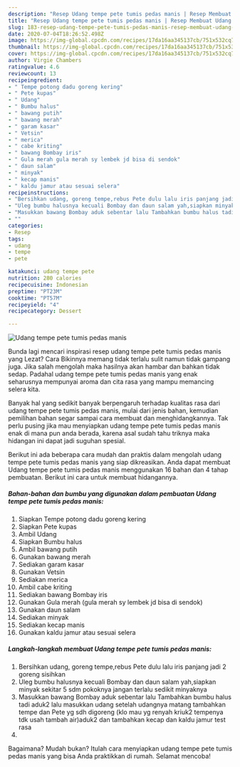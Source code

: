 ```yaml
---
description: "Resep Udang tempe pete tumis pedas manis | Resep Membuat Udang tempe pete tumis pedas manis Yang Sedap"
title: "Resep Udang tempe pete tumis pedas manis | Resep Membuat Udang tempe pete tumis pedas manis Yang Sedap"
slug: 183-resep-udang-tempe-pete-tumis-pedas-manis-resep-membuat-udang-tempe-pete-tumis-pedas-manis-yang-sedap
date: 2020-07-04T18:26:52.498Z
image: https://img-global.cpcdn.com/recipes/17da16aa345137cb/751x532cq70/udang-tempe-pete-tumis-pedas-manis-foto-resep-utama.jpg
thumbnail: https://img-global.cpcdn.com/recipes/17da16aa345137cb/751x532cq70/udang-tempe-pete-tumis-pedas-manis-foto-resep-utama.jpg
cover: https://img-global.cpcdn.com/recipes/17da16aa345137cb/751x532cq70/udang-tempe-pete-tumis-pedas-manis-foto-resep-utama.jpg
author: Virgie Chambers
ratingvalue: 4.6
reviewcount: 13
recipeingredient:
- " Tempe potong dadu goreng kering"
- " Pete kupas"
- " Udang"
- " Bumbu halus"
- " bawang putih"
- " bawang merah"
- " garam kasar"
- " Vetsin"
- " merica"
- " cabe kriting"
- " bawang Bombay iris"
- " Gula merah gula merah sy lembek jd bisa di sendok"
- " daun salam"
- " minyak"
- " kecap manis"
- " kaldu jamur atau sesuai selera"
recipeinstructions:
- "Bersihkan udang, goreng tempe,rebus Pete dulu lalu iris panjang jadi 2 goreng sisihkan"
- "Uleg bumbu halusnya kecuali Bombay dan daun salam yah,siapkan minyak sekitar 5 sdm pokoknya jangan terlalu sedikit minyaknya"
- "Masukkan bawang Bombay aduk sebentar lalu Tambahkan bumbu halus tadi aduk2 lalu masukkan udang setelah udangnya matang tambahkan tempe dan Pete yg sdh digoreng (klo mau yg renyah kriuk2 tempenya tdk usah tambah air)aduk2 dan tambahkan kecap dan kaldu jamur test rasa"
- ""
categories:
- Resep
tags:
- udang
- tempe
- pete

katakunci: udang tempe pete 
nutrition: 280 calories
recipecuisine: Indonesian
preptime: "PT23M"
cooktime: "PT57M"
recipeyield: "4"
recipecategory: Dessert

---
```



![Udang tempe pete tumis pedas manis](https://img-global.cpcdn.com/recipes/17da16aa345137cb/751x532cq70/udang-tempe-pete-tumis-pedas-manis-foto-resep-utama.jpg)

Bunda lagi mencari inspirasi resep udang tempe pete tumis pedas manis yang Lezat? Cara Bikinnya memang tidak terlalu sulit namun tidak gampang juga. Jika salah mengolah maka hasilnya akan hambar dan bahkan tidak sedap. Padahal udang tempe pete tumis pedas manis yang enak seharusnya mempunyai aroma dan cita rasa yang mampu memancing selera kita.



Banyak hal yang sedikit banyak berpengaruh terhadap kualitas rasa dari udang tempe pete tumis pedas manis, mulai dari jenis bahan, kemudian pemilihan bahan segar sampai cara membuat dan menghidangkannya. Tak perlu pusing jika mau menyiapkan udang tempe pete tumis pedas manis enak di mana pun anda berada, karena asal sudah tahu triknya maka hidangan ini dapat jadi suguhan spesial.


Berikut ini ada beberapa cara mudah dan praktis dalam mengolah udang tempe pete tumis pedas manis yang siap dikreasikan. Anda dapat membuat Udang tempe pete tumis pedas manis menggunakan 16 bahan dan 4 tahap pembuatan. Berikut ini cara untuk membuat hidangannya.

<!--inarticleads1-->

##### Bahan-bahan dan bumbu yang digunakan dalam pembuatan Udang tempe pete tumis pedas manis:

1. Siapkan  Tempe potong dadu goreng kering
1. Siapkan  Pete kupas
1. Ambil  Udang
1. Siapkan  Bumbu halus
1. Ambil  bawang putih
1. Gunakan  bawang merah
1. Sediakan  garam kasar
1. Gunakan  Vetsin
1. Sediakan  merica
1. Ambil  cabe kriting
1. Sediakan  bawang Bombay iris
1. Gunakan  Gula merah (gula merah sy lembek jd bisa di sendok)
1. Gunakan  daun salam
1. Sediakan  minyak
1. Sediakan  kecap manis
1. Gunakan  kaldu jamur atau sesuai selera




<!--inarticleads2-->

##### Langkah-langkah membuat Udang tempe pete tumis pedas manis:

1. Bersihkan udang, goreng tempe,rebus Pete dulu lalu iris panjang jadi 2 goreng sisihkan
1. Uleg bumbu halusnya kecuali Bombay dan daun salam yah,siapkan minyak sekitar 5 sdm pokoknya jangan terlalu sedikit minyaknya
1. Masukkan bawang Bombay aduk sebentar lalu Tambahkan bumbu halus tadi aduk2 lalu masukkan udang setelah udangnya matang tambahkan tempe dan Pete yg sdh digoreng (klo mau yg renyah kriuk2 tempenya tdk usah tambah air)aduk2 dan tambahkan kecap dan kaldu jamur test rasa
1. 




Bagaimana? Mudah bukan? Itulah cara menyiapkan udang tempe pete tumis pedas manis yang bisa Anda praktikkan di rumah. Selamat mencoba!

